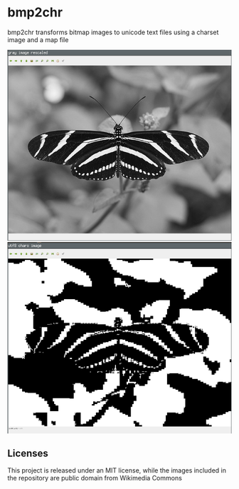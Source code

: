 # bmp2chr
bmp2chr transforms bitmap images to unicode text files using a charset image and a map file

![Example Source](example-source.png)
![Example Result](example-result.png)

## Licenses
This project is released under an MIT license, while the images included in the repository are public domain from Wikimedia Commons
